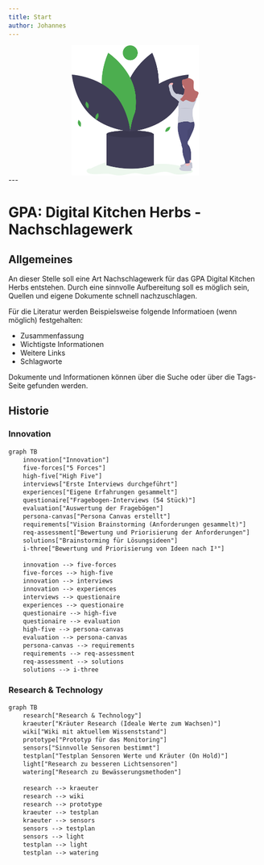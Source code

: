 ```yaml
---
title: Start
author: Johannes
---
```

<div style="display: flex; justify-content: center;">
    <img src="hero.svg" width="50%">
</div>
---

# GPA: Digital Kitchen Herbs - Nachschlagewerk

## Allgemeines

An dieser Stelle soll eine Art Nachschlagewerk für das GPA Digital Kitchen Herbs entstehen.
Durch eine sinnvolle Aufbereitung soll es möglich sein, Quellen und eigene Dokumente schnell nachzuschlagen.

Für die Literatur werden Beispielsweise folgende Informatioen (wenn möglich) festgehalten:

- Zusammenfassung
- Wichtigste Informationen
- Weitere Links
- Schlagworte

Dokumente und Informationen können über die Suche oder über die Tags-Seite gefunden werden.

## Historie

### Innovation

```mermaid
graph TB
    innovation["Innovation"]
    five-forces["5 Forces"]
    high-five["High Five"]
    interviews["Erste Interviews durchgeführt"]
    experiences["Eigene Erfahrungen gesammelt"]
    questionaire["Fragebogen-Interviews (54 Stück)"]
    evaluation["Auswertung der Fragebögen"]
    persona-canvas["Persona Canvas erstellt"]
    requirements["Vision Brainstorming (Anforderungen gesammelt)"]
    req-assessment["Bewertung und Priorisierung der Anforderungen"]
    solutions["Brainstorming für Lösungsideen"]
    i-three["Bewertung und Priorisierung von Ideen nach I³"]
    
    innovation --> five-forces
    five-forces --> high-five
    innovation --> interviews
    innovation --> experiences
    interviews --> questionaire
    experiences --> questionaire
    questionaire --> high-five
    questionaire --> evaluation
    high-five --> persona-canvas
    evaluation --> persona-canvas
    persona-canvas --> requirements
    requirements --> req-assessment
    req-assessment --> solutions
    solutions --> i-three
```

### Research & Technology

```mermaid
graph TB
    research["Research & Technology"]
    kraeuter["Kräuter Research (Ideale Werte zum Wachsen)"]
    wiki["Wiki mit aktuellem Wissenststand"]
    prototype["Prototyp für das Monitoring"]
    sensors["Sinnvolle Sensoren bestimmt"]
    testplan["Testplan Sensoren Werte und Kräuter (On Hold)"]
    light["Research zu besseren Lichtsensoren"]
    watering["Research zu Bewässerungsmethoden"]

    research --> kraeuter
    research --> wiki
    research --> prototype
    kraeuter --> testplan
    kraeuter --> sensors
    sensors --> testplan
    sensors --> light
    testplan --> light
    testplan --> watering
```

